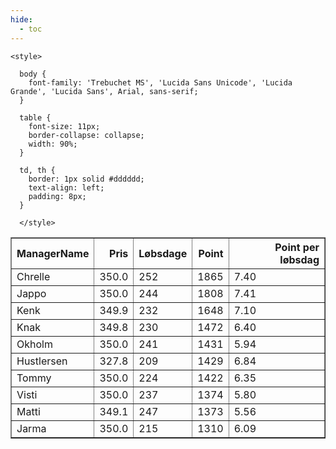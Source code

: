 ```yaml
---
hide:
  - toc
---
```


<!doctype html>
<html lang="en">
  <head>
    <meta charset="UTF-8" />
    <meta name="viewport" content="width=device-width, initial-scale=1.0" />
    <title> C Y K E L V E N N E R </title>

    <style>

      body {
        font-family: 'Trebuchet MS', 'Lucida Sans Unicode', 'Lucida Grande', 'Lucida Sans', Arial, sans-serif;
      }

      table {
        font-size: 11px;
        border-collapse: collapse;
        width: 90%;
      }
      
      td, th {
        border: 1px solid #dddddd;
        text-align: left;
        padding: 8px;
      }
      
      </style>
  </head>
  <body>
  <table border="1" class="dataframe" id="filterabletable">
  <thead>
    <tr style="text-align: right;">
      <th>ManagerName</th>
      <th>Pris</th>
      <th>Løbsdage</th>
      <th>Point</th>
      <th>Point per løbsdag</th>
    </tr>
  </thead>
  <tbody>
    <tr>
      <td>Chrelle</td>
      <td>350.0</td>
      <td>252</td>
      <td>1865</td>
      <td>7.40</td>
    </tr>
    <tr>
      <td>Jappo</td>
      <td>350.0</td>
      <td>244</td>
      <td>1808</td>
      <td>7.41</td>
    </tr>
    <tr>
      <td>Kenk</td>
      <td>349.9</td>
      <td>232</td>
      <td>1648</td>
      <td>7.10</td>
    </tr>
    <tr>
      <td>Knak</td>
      <td>349.8</td>
      <td>230</td>
      <td>1472</td>
      <td>6.40</td>
    </tr>
    <tr>
      <td>Okholm</td>
      <td>350.0</td>
      <td>241</td>
      <td>1431</td>
      <td>5.94</td>
    </tr>
    <tr>
      <td>Hustlersen</td>
      <td>327.8</td>
      <td>209</td>
      <td>1429</td>
      <td>6.84</td>
    </tr>
    <tr>
      <td>Tommy</td>
      <td>350.0</td>
      <td>224</td>
      <td>1422</td>
      <td>6.35</td>
    </tr>
    <tr>
      <td>Visti</td>
      <td>350.0</td>
      <td>237</td>
      <td>1374</td>
      <td>5.80</td>
    </tr>
    <tr>
      <td>Matti</td>
      <td>349.1</td>
      <td>247</td>
      <td>1373</td>
      <td>5.56</td>
    </tr>
    <tr>
      <td>Jarma</td>
      <td>350.0</td>
      <td>215</td>
      <td>1310</td>
      <td>6.09</td>
    </tr>
  </tbody>
</table>
<script src="../js/tablefilter/tablefilter.js"></script>

  <script data-config>
    var tfConfig = {
      base_path: '../js/tablefilter/',
      alternate_rows: true,
      btn_reset: {
          text: 'Nulstil'
      },
      auto_filter: {
        delay: 1100 //milliseconds
      },
 
      loader: true,
      no_results_message: true,  

      // columns data types
      col_types: [
          'string',
          { type: 'formatted-number', decimal: '.', thousands: ',' },
          'number',
          'number',
          { type: 'formatted-number', decimal: '.', thousands: ',' },
      ],

      // Sort extension: in this example the column data types are provided by the
      // 'col_types' property. The sort extension also has a 'types' property
      // defining the columns data type for column sorting. If the 'types'
      // property is not defined, the sorting extension will fallback to
      // the 'col_types' definitions.
      extensions: [{ name: 'sort' }]
  };

  var tf = new TableFilter('filterabletable', tfConfig);
  tf.init();
</script>
    
  </body>
</html>
